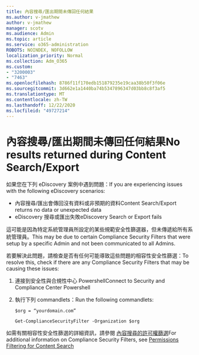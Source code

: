 ```yaml
---
title: 內容搜尋/匯出期間未傳回任何結果
ms.author: v-jmathew
author: v-jmathew
manager: scotv
ms.audience: Admin
ms.topic: article
ms.service: o365-administration
ROBOTS: NOINDEX, NOFOLLOW
localization_priority: Normal
ms.collection: Adm_O365
ms.custom:
- "3200003"
- "7463"
ms.openlocfilehash: 8786f11f170edb151879235e19caa38b50f3f06e
ms.sourcegitcommit: 3d662e1a1440ba74b5347896347d03bb8c8f3af5
ms.translationtype: MT
ms.contentlocale: zh-TW
ms.lasthandoff: 12/22/2020
ms.locfileid: "49727214"
---
```

# <a name="no-results-returned-during-content-searchexport"></a><span data-ttu-id="19d7b-102">內容搜尋/匯出期間未傳回任何結果</span><span class="sxs-lookup"><span data-stu-id="19d7b-102">No results returned during Content Search/Export</span></span>

<span data-ttu-id="19d7b-103">如果您在下列 eDiscovery 案例中遇到問題：</span><span class="sxs-lookup"><span data-stu-id="19d7b-103">If you are experiencing issues with the following eDiscovery scenarios:</span></span>

- <span data-ttu-id="19d7b-104">內容搜尋/匯出會傳回沒有資料或非預期的資料</span><span class="sxs-lookup"><span data-stu-id="19d7b-104">Content Search/Export returns no data or unexpected data</span></span>
- <span data-ttu-id="19d7b-105">eDiscovery 搜尋或匯出失敗</span><span class="sxs-lookup"><span data-stu-id="19d7b-105">eDiscovery Search or Export fails</span></span>

<span data-ttu-id="19d7b-106">這可能是因為特定系統管理員所設定的某些規範安全性篩選器，但未傳遞給所有系統管理員。</span><span class="sxs-lookup"><span data-stu-id="19d7b-106">This may be due to certain Compliance Security Filters that were setup by a specific Admin and not been communicated to all Admins.</span></span>

<span data-ttu-id="19d7b-107">若要解決此問題，請檢查是否有任何可能導致這些問題的相容性安全性篩選：</span><span class="sxs-lookup"><span data-stu-id="19d7b-107">To resolve this, check if there are any Compliance Security Filters that may be causing these issues:</span></span>

1. <span data-ttu-id="19d7b-108">連接到安全性與合規性中心 Powershell</span><span class="sxs-lookup"><span data-stu-id="19d7b-108">Connect to Security and Compliance Center Powershell</span></span>
2. <span data-ttu-id="19d7b-109">執行下列 commandlets：</span><span class="sxs-lookup"><span data-stu-id="19d7b-109">Run the following commandlets:</span></span>

    `$org = “yourdomain.com”`

    `Get-ComplianceSecurityFilter -Organization $org`

<span data-ttu-id="19d7b-110">如需有關相容性安全性篩選的詳細資訊，請參閱 [內容搜尋的許可權篩選](https://docs.microsoft.com/microsoft-365/compliance/permissions-filtering-for-content-search)</span><span class="sxs-lookup"><span data-stu-id="19d7b-110">For additional information on Compliance Security Filters, see [Permissions Filtering for Content Search](https://docs.microsoft.com/microsoft-365/compliance/permissions-filtering-for-content-search)</span></span>
